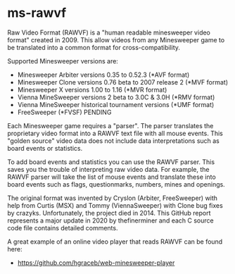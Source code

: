 # ms-rawvf

Raw Video Format (RAWVF) is a "human readable minesweeper video format" created in 2009. This allow videos from any Minesweeper game to be translated into a common format for cross-compatibility.

Supported Minesweeper versions are:

- Minesweeper Arbiter versions 0.35 to 0.52.3 (*AVF format)
- Minesweeper Clone versions 0.76 beta to 2007 release 2 (*MVF format)
- Minesweeper X versions 1.00 to 1.16 (*MVR format)
- Vienna MineSweeper versions 2 beta to 3.0C & 3.0H (*RMV format)
- Vienna MineSweeper historical tournament versions (*UMF format)
- FreeSweeper (*FVSF) PENDING

Each Minesweeper game requires a "parser". The parser translates the proprietary video format into a RAWVF text file with all mouse events. This "golden source" video data does not include data interpretations such as board events or statistics.

To add board events and statistics you can use the RAWVF parser. This saves you the trouble of interpreting raw video data. For example, the RAWVF parser will take the list of mouse events and translate these into board events such as flags, questionmarks, numbers, mines and openings.

The original format was invented by Cryslon (Arbiter, FreeSweeper) with help from Curtis (MSX) and Tommy (ViennaSweeper) with Clone bug fixes by crazyks. Unfortunately, the project died in 2014. This GitHub report represents a major update in 2020 by thefinerminer and each C source code file contains detailed comments.

A great example of an online video player that reads RAWVF can be found here:

- https://github.com/hgraceb/web-minesweeper-player







